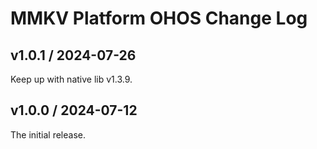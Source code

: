 # MMKV Platform OHOS Change Log
## v1.0.1 / 2024-07-26
Keep up with native lib v1.3.9.

## v1.0.0 / 2024-07-12
The initial release.